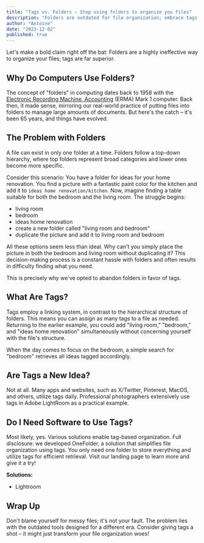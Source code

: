 ```yaml
---
title: "Tags vs. Folders – Stop using folders to organize you files"
description: "Folders are outdated for file organization; embrace tags to efficiently manage and retrieve your files without the hassle of rigid hierarchies."
author: "Antoine"
date: "2023-12-02"
published: true
---
```


Let's make a bold claim right off the bat: Folders are a highly ineffective way to organize your files; tags are far superior.

## Why Do Computers Use Folders?

The concept of "folders" in computing dates back to 1958 with the [Electronic Recording Machine, Accounting](https://en.wikipedia.org/wiki/Electronic_Recording_Machine,_Accounting "Electronic Recording Machine, Accounting") (ERMA) Mark 1 computer. Back then, it made sense, mirroring our real-world practice of putting files into folders to manage large amounts of documents. But here's the catch – it's been 65 years, and things have evolved.

## The Problem with Folders

A file can exist in only one folder at a time. Folders follow a top-down hierarchy, where top folders represent broad categories and lower ones become more specific.

Consider this scenario: You have a folder for ideas for your home renovation. You find a picture with a fantastic paint color for the kitchen and add it to `ideas home renovation/kitchen`. Now, imagine finding a table suitable for both the bedroom and the living room. The struggle begins:

- living room
- bedroom
- ideas home renovation
- create a new folder called "living room and bedroom"
- duplicate the picture and add it to living room and bedroom

All these options seem less than ideal. Why can't you simply place the picture in both the bedroom and living room without duplicating it? This decision-making process is a constant hassle with folders and often results in difficulty finding what you need.

This is precisely why we've opted to abandon folders in favor of tags.

## What Are Tags?

Tags employ a linking system, in contrast to the hierarchical structure of folders. This means you can assign as many tags to a file as needed. Returning to the earlier example, you could add "living room," "bedroom," and "ideas home renovation" simultaneously without concerning yourself with the file's structure.

When the day comes to focus on the bedroom, a simple search for "bedroom" retrieves all ideas tagged accordingly.

## Are Tags a New Idea?

Not at all. Many apps and websites, such as X/Twitter, Pinterest, MacOS, and others, utilize tags daily. Professional photographers extensively use tags in Adobe LightRoom as a practical example.

## Do I Need Software to Use Tags?

Most likely, yes. Various solutions enable tag-based organization. Full disclosure: we developed OneFolder, a solution that simplifies file organization using tags. You only need one folder to store everything and utilize tags for efficient retrieval. Visit our landing page to learn more and give it a try!

**Solutions:**

- Lightroom

## Wrap Up

Don't blame yourself for messy files; it's not your fault. The problem lies with the outdated tools designed for a different era. Consider giving tags a shot – it might just transform your file organization woes!
